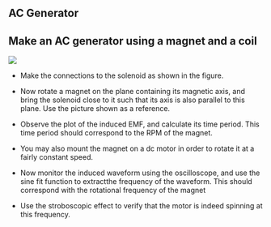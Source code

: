 AC Generator
---

## Make an AC generator using a magnet and a coil

![](file:///android_asset/DOC_HTML/apps/images/schematics/acgen.png@100%|auto)

* Make the connections to the solenoid as shown in the figure.

* Now rotate a magnet on the plane containing its magnetic axis, and bring the solenoid close to it such that its axis is also parallel to this plane. Use the picture shown as a reference.

* Observe the plot of the induced EMF, and calculate its time period. This time period should correspond to the RPM of the magnet.

* You may also mount the magnet on a dc motor in order to rotate it at a fairly constant speed. 

* Now monitor the induced waveform using the oscilloscope, and use the sine fit function to extractthe frequency of the waveform. This should correspond with the rotational frequency of the magnet

* Use the stroboscopic effect to verify that the motor is indeed spinning at this frequency.

